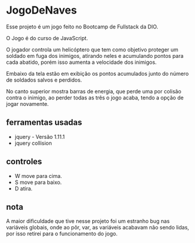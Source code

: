 # JogoDeNaves

Esse projeto é um jogo feito no Bootcamp de Fullstack da DIO.

O Jogo é do curso de JavaScript.

O jogador controla um helicóptero que tem como objetivo proteger um soldado em fuga dos inimigos, atirando neles e acumulando pontos para cada abatido, porém isso aumenta a velocidade dos inimigos.

Embaixo da tela estão em exibição os pontos acumulados junto do número de soldados salvos e perdidos.

No canto superior mostra barras de energia, que perde uma por colisão contra o inimigo, ao perder todas as três o jogo acaba, tendo a opção de jogar novamente.

## ferramentas usadas
- jquery - Versão 1.11.1
- jquery collision

## controles
- W move para cima.
- S move para baixo.
- D atira.

## nota
A maior dificuldade que tive nesse projeto foi um estranho bug nas variáveis globais, onde ao pôr, var, as variáveis acabavam não sendo lidas, por isso retirei para o funcionamento do jogo.
